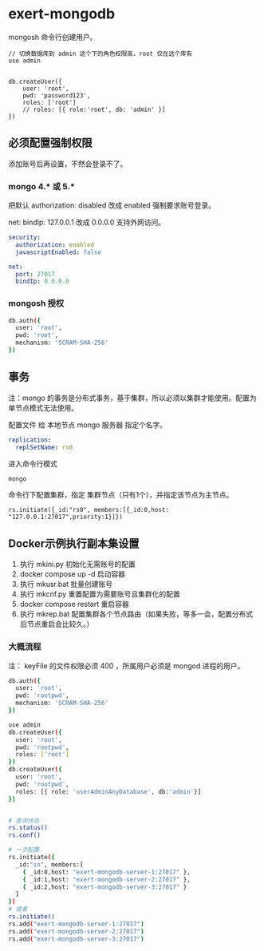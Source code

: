 # exert-mongodb

mongosh 命令行创建用户。

```mongosh
// 切换数据库到 admin 这个下的角色权限高，root 仅在这个库有
use admin


db.createUser({
    user: 'root',
    pwd: 'password123',
    roles: ['root']
    // roles: [{ role:'root', db: 'admin' }]
})
```


## 必须配置强制权限

添加账号后再设置，不然会登录不了。


### mongo 4.* 或 5.*

把默认 authorization: disabled 改成 enabled 强制要求账号登录。

net: bindIp: 127.0.0.1 改成 0.0.0.0 支持外网访问。

```yaml
security:
  authorization: enabled
  javascriptEnabled: false

net:
  port: 27017
  bindIp: 0.0.0.0
```

### mongosh 授权

```bash
db.auth({
  user: 'root',
  pwd: 'root',
  mechanism: 'SCRAM-SHA-256'
})
```

## 事务

注：mongo 的事务是分布式事务，基于集群，所以必须以集群才能使用。配置为单节点模式无法使用。

配置文件 给 本地节点 mongo 服务器 指定个名字。
```yaml
replication:
  replSetName: rs0
```

进入命令行模式
```bash
mongo
```

命令行下配置集群，指定 集群节点（只有1个），并指定该节点为主节点。
```mongosh
rs.initiate({_id:"rs0", members:[{_id:0,host: "127.0.0.1:27017",priority:1}]})
```

## Docker示例执行副本集设置

1. 执行 mkini.py 初始化无需账号的配置
2. docker compose up -d 启动容器
3. 执行 mkusr.bat 批量创建账号
4. 执行 mkcnf.py 重置配置为需要账号且集群化的配置
5. docker compose restart 重启容器
6. 执行 mkrep.bat 配置集群各个节点路由（如果失败，等多一会，配置分布式后节点重启会比较久。）

### 大概流程

注： keyFile 的文件权限必须 400 ，所属用户必须是 mongod 进程的用户。

```bash
db.auth({
  user: 'root',
  pwd: 'rootpwd',
  mechanism: 'SCRAM-SHA-256'
})

use admin
db.createUser({
  user: 'root',
  pwd: 'rootpwd',
  roles: ['root']
})
db.createUser({
  user: 'root',
  pwd: 'rootpwd',
  roles: [{ role: 'userAdminAnyDatabase', db:'admin'}]
})


# 查询状态
rs.status()
rs.conf()

# 一次配置
rs.initiate({
  _id:"sn", members:[
    { _id:0,host: "exert-mongodb-server-1:27017" },
    { _id:1,host: "exert-mongodb-server-2:27017" },
    { _id:2,host: "exert-mongodb-server-3:27017" }
  ]
})
# 或者
rs.initiate()
rs.add("exert-mongodb-server-1:27017")
rs.add("exert-mongodb-server-2:27017")
rs.add("exert-mongodb-server-3:27017")
```
